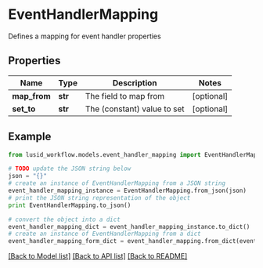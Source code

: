 # EventHandlerMapping

Defines a mapping for event handler properties

## Properties
Name | Type | Description | Notes
------------ | ------------- | ------------- | -------------
**map_from** | **str** | The field to map from | [optional] 
**set_to** | **str** | The (constant) value to set | [optional] 

## Example

```python
from lusid_workflow.models.event_handler_mapping import EventHandlerMapping

# TODO update the JSON string below
json = "{}"
# create an instance of EventHandlerMapping from a JSON string
event_handler_mapping_instance = EventHandlerMapping.from_json(json)
# print the JSON string representation of the object
print EventHandlerMapping.to_json()

# convert the object into a dict
event_handler_mapping_dict = event_handler_mapping_instance.to_dict()
# create an instance of EventHandlerMapping from a dict
event_handler_mapping_form_dict = event_handler_mapping.from_dict(event_handler_mapping_dict)
```
[[Back to Model list]](../README.md#documentation-for-models) [[Back to API list]](../README.md#documentation-for-api-endpoints) [[Back to README]](../README.md)


